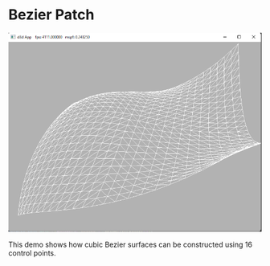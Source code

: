 # Bezier Patch

![image-20220612155644516](images/image-20220612155644516.png)

This demo shows how cubic Bezier surfaces can be constructed using 16 control points. 


